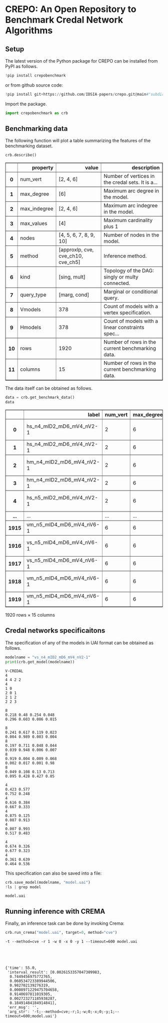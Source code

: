 # CREPO: An Open Repository to Benchmark Credal Network Algorithms

## Setup
The latest version of the Python package for CREPO can be installed from PyPI as follows.


```python
!pip install crepobenchmark
```

or from github source code:


```python
!pip install git+https://github.com/IDSIA-papers/crepo.git@main#"subdirectory=src/python"
```

Import the package.


```python
import crepobenchmark as crb
```

## Benchmarking data
The following function will plot a table summarizing the features of the benchmarking dataset.


```python
crb.describe()
```





<table border="1" class="dataframe">
  <thead>
    <tr style="text-align: right;">
      <th></th>
      <th>property</th>
      <th>value</th>
      <th>description</th>
    </tr>
  </thead>
  <tbody>
    <tr>
      <th>0</th>
      <td>num_vert</td>
      <td>[2, 4, 6]</td>
      <td>Number of vertices in the credal sets. It is a...</td>
    </tr>
    <tr>
      <th>1</th>
      <td>max_degree</td>
      <td>[6]</td>
      <td>Maximum arc degree in the model.</td>
    </tr>
    <tr>
      <th>2</th>
      <td>max_indegree</td>
      <td>[2, 4, 6]</td>
      <td>Maximum arc indegree in the model.</td>
    </tr>
    <tr>
      <th>3</th>
      <td>max_values</td>
      <td>[4]</td>
      <td>Maximum cardinality plus 1</td>
    </tr>
    <tr>
      <th>4</th>
      <td>nodes</td>
      <td>[4, 5, 6, 7, 8, 9, 10]</td>
      <td>Number of nodes in the model.</td>
    </tr>
    <tr>
      <th>5</th>
      <td>method</td>
      <td>[approxlp, cve, cve_ch10, cve_ch5]</td>
      <td>Inference method.</td>
    </tr>
    <tr>
      <th>6</th>
      <td>kind</td>
      <td>[sing, mult]</td>
      <td>Topology of the DAG: singly or multy connected.</td>
    </tr>
    <tr>
      <th>7</th>
      <td>query_type</td>
      <td>[marg, cond]</td>
      <td>Marginal or conditional query.</td>
    </tr>
    <tr>
      <th>8</th>
      <td>Vmodels</td>
      <td>378</td>
      <td>Count of models with a vertex specification.</td>
    </tr>
    <tr>
      <th>9</th>
      <td>Hmodels</td>
      <td>378</td>
      <td>Count of models with a linear constraints spec...</td>
    </tr>
    <tr>
      <th>10</th>
      <td>rows</td>
      <td>1920</td>
      <td>Number of rows in the current benchmarking data.</td>
    </tr>
    <tr>
      <th>11</th>
      <td>columns</td>
      <td>15</td>
      <td>Number of rows in the current benchmarking data.</td>
    </tr>
  </tbody>
</table>
</div>



The data itself can be obtained as follows.


```python
data = crb.get_benchmark_data()
data
```





<table border="1" class="dataframe">
  <thead>
    <tr style="text-align: right;">
      <th></th>
      <th>label</th>
      <th>num_vert</th>
      <th>max_degree</th>
      <th>max_indegree</th>
      <th>max_values</th>
      <th>nodes</th>
      <th>method</th>
      <th>kind</th>
      <th>query_type</th>
      <th>filename</th>
      <th>target</th>
      <th>observed</th>
      <th>barren</th>
      <th>interval_result</th>
      <th>time</th>
    </tr>
  </thead>
  <tbody>
    <tr>
      <th>0</th>
      <td>hs_n4_mID2_mD6_mV4_nV2-1</td>
      <td>2</td>
      <td>6</td>
      <td>2</td>
      <td>4</td>
      <td>4</td>
      <td>approxlp</td>
      <td>sing</td>
      <td>marg</td>
      <td>./networks/hmodel/hmodel-sing_n4_mID2_mD6_mV4_...</td>
      <td>3</td>
      <td>NaN</td>
      <td>0</td>
      <td>0.47661183887412617 0.6147556334817609 0.38524...</td>
      <td>477.0</td>
    </tr>
    <tr>
      <th>1</th>
      <td>hs_n4_mID2_mD6_mV4_nV2-1</td>
      <td>2</td>
      <td>6</td>
      <td>2</td>
      <td>4</td>
      <td>4</td>
      <td>approxlp</td>
      <td>sing</td>
      <td>cond</td>
      <td>./networks/hmodel/hmodel-sing_n4_mID2_mD6_mV4_...</td>
      <td>0</td>
      <td>3</td>
      <td>0</td>
      <td>NaN</td>
      <td>NaN</td>
    </tr>
    <tr>
      <th>2</th>
      <td>hm_n4_mID2_mD6_mV4_nV2-1</td>
      <td>2</td>
      <td>6</td>
      <td>2</td>
      <td>4</td>
      <td>4</td>
      <td>approxlp</td>
      <td>mult</td>
      <td>marg</td>
      <td>./networks/hmodel/hmodel-mult_n4_mID2_mD6_mV4_...</td>
      <td>2</td>
      <td>NaN</td>
      <td>0</td>
      <td>0.14280081709746253 0.524457784601085 0.100093...</td>
      <td>1277.0</td>
    </tr>
    <tr>
      <th>3</th>
      <td>hm_n4_mID2_mD6_mV4_nV2-1</td>
      <td>2</td>
      <td>6</td>
      <td>2</td>
      <td>4</td>
      <td>4</td>
      <td>approxlp</td>
      <td>mult</td>
      <td>cond</td>
      <td>./networks/hmodel/hmodel-mult_n4_mID2_mD6_mV4_...</td>
      <td>0</td>
      <td>2</td>
      <td>0</td>
      <td>NaN</td>
      <td>NaN</td>
    </tr>
    <tr>
      <th>4</th>
      <td>hs_n5_mID2_mD6_mV4_nV2-1</td>
      <td>2</td>
      <td>6</td>
      <td>2</td>
      <td>4</td>
      <td>5</td>
      <td>approxlp</td>
      <td>sing</td>
      <td>marg</td>
      <td>./networks/hmodel/hmodel-sing_n5_mID2_mD6_mV4_...</td>
      <td>4</td>
      <td>NaN</td>
      <td>0</td>
      <td>0.13952568805044846 0.40904652506095185 0.2338...</td>
      <td>1037.0</td>
    </tr>
    <tr>
      <th>...</th>
      <td>...</td>
      <td>...</td>
      <td>...</td>
      <td>...</td>
      <td>...</td>
      <td>...</td>
      <td>...</td>
      <td>...</td>
      <td>...</td>
      <td>...</td>
      <td>...</td>
      <td>...</td>
      <td>...</td>
      <td>...</td>
      <td>...</td>
    </tr>
    <tr>
      <th>1915</th>
      <td>vm_n5_mID4_mD6_mV4_nV6-1</td>
      <td>6</td>
      <td>6</td>
      <td>4</td>
      <td>4</td>
      <td>5</td>
      <td>cve_ch10</td>
      <td>mult</td>
      <td>cond</td>
      <td>./networks/vmodel/vmodel-mult_n5_mID4_mD6_mV4_...</td>
      <td>0</td>
      <td>4</td>
      <td>0</td>
      <td>NaN</td>
      <td>NaN</td>
    </tr>
    <tr>
      <th>1916</th>
      <td>vs_n5_mID4_mD6_mV4_nV6-1</td>
      <td>6</td>
      <td>6</td>
      <td>4</td>
      <td>4</td>
      <td>5</td>
      <td>cve_ch5</td>
      <td>sing</td>
      <td>marg</td>
      <td>./networks/vmodel/vmodel-sing_n5_mID4_mD6_mV4_...</td>
      <td>4</td>
      <td>NaN</td>
      <td>0</td>
      <td>0.02162501899836531 0.6233117954158697 0.04147...</td>
      <td>140053.0</td>
    </tr>
    <tr>
      <th>1917</th>
      <td>vs_n5_mID4_mD6_mV4_nV6-1</td>
      <td>6</td>
      <td>6</td>
      <td>4</td>
      <td>4</td>
      <td>5</td>
      <td>cve_ch5</td>
      <td>sing</td>
      <td>cond</td>
      <td>./networks/vmodel/vmodel-sing_n5_mID4_mD6_mV4_...</td>
      <td>0</td>
      <td>4</td>
      <td>0</td>
      <td>NaN</td>
      <td>NaN</td>
    </tr>
    <tr>
      <th>1918</th>
      <td>vm_n5_mID4_mD6_mV4_nV6-1</td>
      <td>6</td>
      <td>6</td>
      <td>4</td>
      <td>4</td>
      <td>5</td>
      <td>cve_ch5</td>
      <td>mult</td>
      <td>marg</td>
      <td>./networks/vmodel/vmodel-mult_n5_mID4_mD6_mV4_...</td>
      <td>4</td>
      <td>NaN</td>
      <td>0</td>
      <td>0.19665011233872 0.934857703437616 0.065142296...</td>
      <td>139.0</td>
    </tr>
    <tr>
      <th>1919</th>
      <td>vm_n5_mID4_mD6_mV4_nV6-1</td>
      <td>6</td>
      <td>6</td>
      <td>4</td>
      <td>4</td>
      <td>5</td>
      <td>cve_ch5</td>
      <td>mult</td>
      <td>cond</td>
      <td>./networks/vmodel/vmodel-mult_n5_mID4_mD6_mV4_...</td>
      <td>0</td>
      <td>4</td>
      <td>0</td>
      <td>NaN</td>
      <td>NaN</td>
    </tr>
  </tbody>
</table>
<p>1920 rows × 15 columns</p>
</div>



## Credal networks specificaitons
The specification of any of the models in UAI format can be obtained as follows.


```python
modelname = "vs_n4_mID2_mD6_mV4_nV2-1"
print(crb.get_model(modelname))
```

    V-CREDAL
    4
    4 4 2 2
    4
    1 0
    2 0 1
    2 1 2
    2 2 3
    
    8
    0.218 0.48 0.254 0.048
    0.296 0.603 0.086 0.015
    
    8
    0.241 0.617 0.119 0.023
    0.004 0.989 0.003 0.004
    8
    0.197 0.711 0.048 0.044
    0.039 0.948 0.006 0.007
    8
    0.919 0.004 0.009 0.068
    0.002 0.017 0.001 0.98
    8
    0.049 0.108 0.13 0.713
    0.095 0.428 0.427 0.05
    
    4
    0.423 0.577
    0.752 0.248
    4
    0.616 0.384
    0.667 0.333
    4
    0.875 0.125
    0.087 0.913
    4
    0.007 0.993
    0.517 0.483
    
    4
    0.674 0.326
    0.677 0.323
    4
    0.361 0.639
    0.464 0.536
    


This specification can also be saved into a file:


```python
crb.save_model(modelname, "model.uai")
!ls | grep model
```

    model.uai


## Running inference with CREMA

Finally, an inference task can be done by invoking Crema:


```python
crb.run_crema("model.uai", target=0, method="cve")
```

    -t --method=cve -r 1 -w 0 -x 0 -y 1 --timeout=600 model.uai





    {'time': 55.0,
     'interval_result': [0.0026153357047309983,
      0.7449456975772765,
      0.060534723389944506,
      0.982702139276319,
      0.0008971229475704658,
      0.9140697811019305,
      0.002723271185938287,
      0.18491484184914841],
     'err_msg': '',
     'arg_str': '-t;--method=cve;-r;1;-w;0;-x;0;-y;1;--timeout=600;model.uai'}


